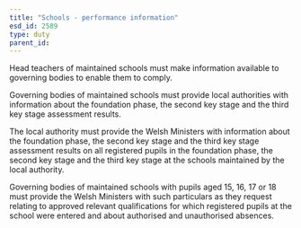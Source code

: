 ```yaml
---
title: "Schools - performance information"
esd_id: 2589
type: duty
parent_id:  
---
```


Head teachers of maintained schools must make information available to governing bodies to enable them to comply. 

Governing bodies of maintained schools must provide local authorities with information about the foundation phase, the second key stage and the third key stage assessment results.

The local authority must provide the Welsh Ministers with information about the foundation phase, the second key stage and the third key stage assessment results on all registered pupils in the foundation phase, the second key stage and the third key stage at the schools maintained by the local authority.

Governing bodies of maintained schools with pupils aged 15, 16, 17 or 18 must provide the Welsh Ministers with such particulars as they request relating to approved relevant qualifications for which registered pupils at the school were entered and about authorised and unauthorised absences.

